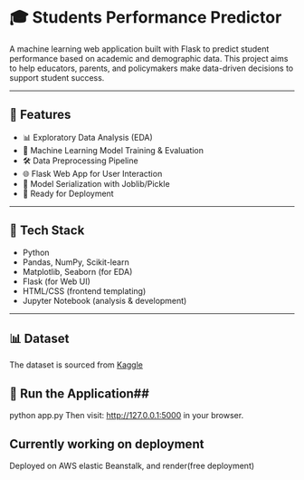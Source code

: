 # 🎓 Students Performance Predictor

A machine learning web application built with Flask to predict student performance based on academic and demographic data. This project aims to help educators, parents, and policymakers make data-driven decisions to support student success.

---

## 📌 Features

- 📊 Exploratory Data Analysis (EDA)
- 🧠 Machine Learning Model Training & Evaluation
- 🛠️ Data Preprocessing Pipeline
- 🌐 Flask Web App for User Interaction
- 💾 Model Serialization with Joblib/Pickle
- 🚀 Ready for Deployment

---

## 🧠 Tech Stack

- Python
- Pandas, NumPy, Scikit-learn
- Matplotlib, Seaborn (for EDA)
- Flask (for Web UI)
- HTML/CSS (frontend templating)
- Jupyter Notebook (analysis & development)

---

## 📊 Dataset

The dataset is sourced from [Kaggle](https://www.kaggle.com/datasets/spscientist/students-performance-in-exams)

## 🧪 Run the Application##

python app.py
Then visit: http://127.0.0.1:5000 in your browser.

## Currently working on deployment

Deployed on AWS elastic Beanstalk, and render(free deployment)
